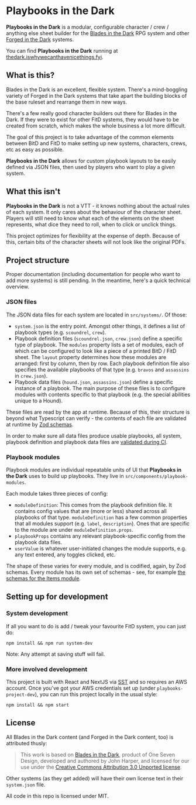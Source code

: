# Playbooks in the Dark

**Playbooks in the Dark** is a modular, configurable character / crew / anything else sheet builder for the [Blades in the Dark](https://bladesinthedark.com/) RPG system and other [Forged in the Dark](https://bladesinthedark.com/forged-dark) systems.

You can find **Playbooks in the Dark** running at [thedark.iswhywecanthavenicethings.fyi](https://thedark.iswhywecanthavenicethings.fyi/).

## What is this?

Blades in the Dark is an excellent, flexible system. There's a mind-boggling variety of Forged in the Dark systems that take apart the building blocks of the base ruleset and rearrange them in new ways.

There's a few really good character builders out there for Blades in the Dark. If they were to exist for other FitD systems, they would have to be created from scratch, which makes the whole business a lot more difficult.

The goal of this project is to take advantage of the common elements between BitD and FitD to make setting up new systems, characters, crews, etc as easy as possible.

**Playbooks in the Dark** allows for custom playbook layouts to be easily defined via JSON files, then used by players who want to play a given system.

## What this isn't

**Playbooks in the Dark** is not a VTT - it knows nothing about the actual rules of each system. It only cares about the behaviour of the character sheet. Players will still need to know what each of the elements on the sheet represents, what dice they need to roll, when to click or unclick things.

This project optimizes for flexibility at the expense of depth. Because of this, certain bits of the character sheets will not look like the original PDFs.

## Project structure

Proper documentation (including documentation for people who want to add more systems) is still pending. In the meantime, here's a quick technical overview.

### JSON files

The JSON data files for each system are located in `src/systems/`. Of those:

- `system.json` is the entry point. Amongst other things, it defines a list of playbook types (e.g. `scoundrel`, `crew`).
- Playbook definition files (`scoundrel.json`, `crew.json`) define a specific type of playbook. The `modules` property lists a set of modules, each of which can be configured to look like a piece of a printed BitD / FitD sheet. The `layout` property determines how these modules are arranged: first by column, then by row. Each playbook definition file also specifies the available playbooks of that type (e.g. `bravos` and `assassins` in `crew.json`).
- Playbook data files (`hound.json`, `assassins.json`) define a specific instance of a playbook. The main purpose of these files is to configure modules with contents specific to that playbook (e.g. the special abilities unique to a Hound).

These files are read by the app at runtime. Because of this, their structure is beyond what Typescript can verify - the contents of each file are validated at runtime by [Zod schemas](https://zod.dev/).

In order to make sure all data files produce usable playbooks, all system, playbook definition and playbook data files are [validated during CI](https://github.com/andrey-p/playbooks-in-the-dark/blob/main/src/systems/system.test.tsx).

### Playbook modules

Playbook modules are individual repeatable units of UI that **Playbooks in the Dark** uses to build up playbooks. They live in `src/components/playbook-modules`.

Each module takes three pieces of config:

- `moduleDefinition`: This comes from the playbook definition file. It contains config values that are (more or less) shared across all playbooks of that type. `moduleDefinition` has a few common properties that all modules support (e.g. `label`, `description`). Ones that are specific to the module are under `moduleDefinition.props`.
- `playbookProps` contains any relevant playbook-specific config from the playbook data files.
- `userValue` is whatever user-initiated changes the module supports, e.g. any text entered, any toggles clicked, etc.

The shape of these varies for every module, and is codified, again, by Zod schemas. Every module has its own set of schemas - see, for example [the schemas for the Items module](https://github.com/andrey-p/playbooks-in-the-dark/blob/main/src/components/playbook-modules/items/items.schema.ts).

## Setting up for development

### System development

If all you want to do is add / tweak your favourite FitD system, you can just do:

```
npm install && npm run system-dev
```

Note: Any attempt at saving stuff will fail.

### More involved development

This project is built with React and NextJS via [SST](https://sst.dev/) and so requires an AWS account. Once you've got your AWS credentials set up (under `playbooks-project-dev`), you can run this project locally in the usual style:

```
npm install && npm start
```

## License

All Blades in the Dark content (and Forged in the Dark content, too) is attributed thusly:

> This work is based on [Blades in the Dark](http://www.bladesinthedark.com/), product of One Seven Design, developed and authored by John Harper, and licensed for our use under the [Creative Commons Attribution 3.0 Unported license](http://creativecommons.org/licenses/by/3.0/).

Other systems (as they get added) will have their own license text in their `system.json` file.

All code in this repo is licensed under MIT.
